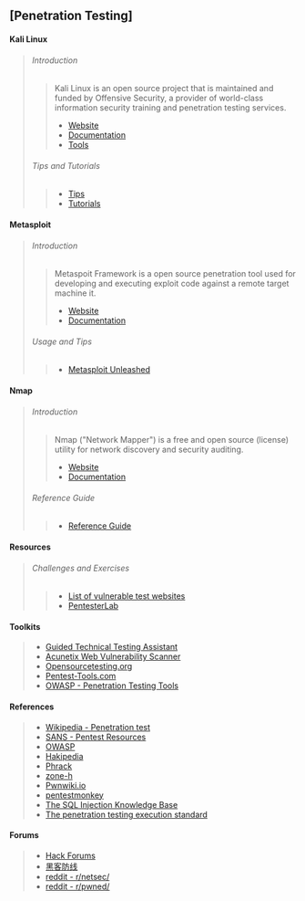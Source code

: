 ## [Penetration Testing] ##

#### Kali Linux ####
>
> ###### Introduction ######
> > Kali Linux is an open source project that is maintained and funded by
> > Offensive Security, a provider of world-class information security training
> > and penetration testing services.
> > * [Website](https://www.kali.org/)
> > * [Documentation](http://docs.kali.org/)
> > * [Tools](http://tools.kali.org/)
>
> ###### Tips and Tutorials ######
> > * [Tips](http://kali4hackers.blogspot.com/)
> > * [Tutorials](http://www.kalitutorials.net/)

#### Metasploit ####
>
> ###### Introduction ######
> > Metaspoit Framework is a open source penetration tool used for developing
> > and executing exploit code against a remote target machine it.
> > * [Website](http://www.metasploit.com/)
> > * [Documentation](http://help.metasploit.com/)
>
> ###### Usage and Tips ######
> > * [Metasploit Unleashed](http://www.offensive-security.com/metasploit-unleashed/Main_Page)

#### Nmap ####
>
> ###### Introduction ######
> > Nmap ("Network Mapper") is a free and open source (license) utility for
> > network discovery and security auditing.
> > * [Website](http://nmap.org/)
> > * [Documentation](http://nmap.org/docs.html)
>
> ###### Reference Guide ######
> > * [Reference Guide](http://nmap.org/book/man.html)

#### Resources ####
>
> ###### Challenges and Exercises ######
> > * [List of vulnerable test websites](http://vulnweb.com/)
> > * [PentesterLab](https://www.pentesterlab.com/)

#### Toolkits ####
> * [Guided Technical Testing Assistant](http://download.security-check.org/)
> * [Acunetix Web Vulnerability Scanner](http://www.acunetix.com/)
> * [Opensourcetesting.org](http://www.opensourcetesting.org/)
> * [Pentest-Tools.com](https://pentest-tools.com/)
> * [OWASP - Penetration Testing Tools](https://www.owasp.org/index.php/Category:Penetration_Testing_Tools)

#### References ####
> * [Wikipedia - Penetration test](https://en.wikipedia.org/wiki/Penetration_test)
> * [SANS - Pentest Resources](http://pen-testing.sans.org/resources/downloads)
> * [OWASP](https://www.owasp.org/)
> * [Hakipedia](http://hakipedia.com/)
> * [Phrack](http://phrack.org/)
> * [zone-h](http://www.zone-h.org/)
> * [Pwnwiki.io](http://pwnwiki.io/)
> * [pentestmonkey](http://pentestmonkey.net/)
> * [The SQL Injection Knowledge Base](http://www.websec.ca/kb/sql_injection)
> * [The penetration testing execution standard](http://www.pentest-standard.org/)

#### Forums ####
> * [Hack Forums](http://www.hackforums.net/)
> * [黑客防线](http://www.hacker.com.cn/)
> * [reddit - r/netsec/](https://www.reddit.com/r/netsec)
> * [reddit - r/pwned/](https://www.reddit.com/r/pwned)
